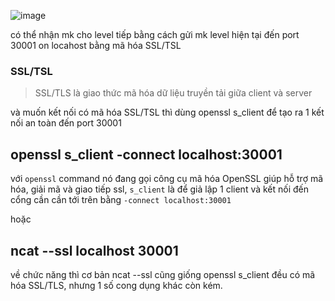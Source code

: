 ![image](https://github.com/user-attachments/assets/c35e9b85-735d-44f4-82d6-4514db69cfa8)


có thể nhận mk cho level tiếp bằng cách gửi mk level hiện tại đến port 30001 on locahost bằng mã hóa SSL/TSL 

### SSL/TSL
>
> SSL/TLS là giao thức mã hóa dữ liệu truyền tải giữa client và server

và muốn kết nối có mã hóa SSL/TSL thì dùng openssl s_client để tạo ra 1 kết nối an toàn đến port 30001

## openssl s_client -connect localhost:30001

với `openssl` command nó đang gọi công cụ mã hóa OpenSSL giúp hỗ trợ mã hóa, giải mã và giao tiếp ssl, `s_client` là để giả lập 1 client và kết nối đến cổng cần cần tới trên bằng `-connect localhost:30001`
 
 hoặc

 ## ncat --ssl localhost 30001

 về chức năng thì cơ bản ncat --ssl cũng giống openssl s_client đều có mã hóa SSL/TLS, nhưng 1 số cong dụng khác còn kém.

